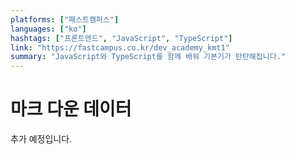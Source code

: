 ```yaml
---
platforms: ["패스트캠퍼스"]
languages: ["ko"]
hashtags: ["프론트엔드", "JavaScript", "TypeScript"]
link: "https://fastcampus.co.kr/dev_academy_kmt1"
summary: "JavaScript와 TypeScript를 함께 배워 기본기가 탄탄해집니다."
---
```


# 마크 다운 데이터

추가 예정입니다.
